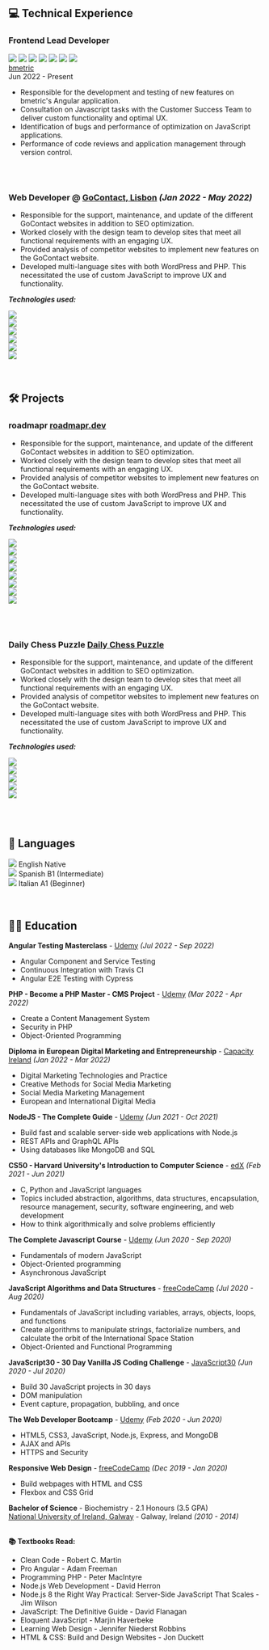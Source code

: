 ## 💻 <span class="header">Technical Experience</span>

<div class="position">
  <div class="position-header">
    <h3 class="position-title">Frontend Lead Developer</h3>
    <div class="position-skills-grid">
      <img class="position-skill" src="./assets/img/angular.png"> 
      <img class="position-skill" src="./assets/img/typescript.png"> 
      <img class="position-skill" src="./assets/img/html5.png"> 
      <img class="position-skill" src="./assets/img/sass.png"> 
      <img class="position-skill" src="./assets/img/javascript.png"> 
      <img class="position-skill" src="./assets/img/jasmine.png"> 
      <img class="position-skill" src="./assets/img/git.png"> 
    </div>
  </div>
  <div class="sub-header">
    <div class="company"><a target="_blank" href="https://bmetric.com/">bmetric</a></div>
   <div class="timeline">Jun 2022 - Present</div>
  </div>

  <ul class="employment-description">
    <li>Responsible for the development and testing of new features on bmetric's Angular application.</li>
    <li>Consultation on Javascript tasks with the Customer Success Team to deliver custom functionality and optimal UX.</li>
    <li>Identification of bugs and performance of optimization on JavaScript applications.</li>
    <li>Performance of code reviews and application management through version control.</li>
  </ul>
</div>
<br><br>

### **<span class="position">Web Developer</span>** @ <a target="_blank" href="https://www.gocontact.com/">GoContact, <span class="lisbon">Lisbon</span></a> _(<span class="employment-dates">Jan 2022 - May 2022</span>)_ <br>

<ul class="employment-description">
  <li>Responsible for the support, maintenance, and update of the different GoContact websites in addition to SEO optimization.</li>
  <li>Worked closely with the design team to develop sites that meet all functional requirements with an engaging UX.</li>
  <li>Provided analysis of competitor websites to implement new features on the GoContact website.</li>
  <li>Developed multi-language sites with both WordPress and PHP. This necessitated the use of custom JavaScript to improve UX and functionality.</li>
</ul>

**_<span class="technology-used">Technologies used</span>:_** <br>

 <div class="skills-grid">
  <div class="skill-item">
    <img class="skill-icon" src="./assets/img/html5.png"> 
  </div>

  <div class="skill-item">
    <img class="skill-icon" src="./assets/img/css3.png"> 
  </div>

  <div class="skill-item">
    <img class="skill-icon" src="./assets/img/javascript.png"> 
  </div>

  <div class="skill-item">
    <img class="skill-icon" src="./assets/img/wordpress.png"> 
  </div>

  <div class="skill-item">
    <img class="skill-icon" src="./assets/img/php.png"> 
  </div>

  <div class="skill-item">
    <img class="skill-icon" src="./assets/img/xd.png"> 
  </div>
</div>
 <br><br>

## 🛠️ <span class="header">Projects</span>

### **<span class="position">roadmapr</span>** <a target="_blank" href="https://www.roadmapr.dev">roadmapr.dev</a> <br>

<ul class="employment-description">
  <li>Responsible for the support, maintenance, and update of the different GoContact websites in addition to SEO optimization.</li>
  <li>Worked closely with the design team to develop sites that meet all functional requirements with an engaging UX.</li>
  <li>Provided analysis of competitor websites to implement new features on the GoContact website.</li>
  <li>Developed multi-language sites with both WordPress and PHP. This necessitated the use of custom JavaScript to improve UX and functionality.</li>
</ul>

**_<span class="technology-used">Technologies used</span>:_** <br>

<div class="skills-grid-sm">
  <div class="skill-item">
    <img class="skill-icon-sm" src="./assets/img/angular.png"> 
  </div>

  <div class="skill-item">
    <img class="skill-icon-sm" src="./assets/img/typescript.png"> 
  </div>

  <div class="skill-item">
    <img class="skill-icon-sm" src="./assets/img/html5.png"> 
  </div>

  <div class="skill-item">
    <img class="skill-icon-sm" src="./assets/img/sass.png"> 
  </div>

  <div class="skill-item">
    <img class="skill-icon-sm" src="./assets/img/javascript.png"> 
  </div>

  <div class="skill-item">
    <img class="skill-icon-sm" src="./assets/img/nodejs.png"> 
  </div>

  <div class="skill-item">
    <img class="skill-icon-sm" src="./assets/img/mongodb.png"> 
  </div>

  <div class="skill-item">
    <img class="skill-icon-sm" src="./assets/img/git.png"> 
  </div>
</div>

<br><br>

### **<span class="position">Daily Chess Puzzle</span>** <a target="_blank" href="https://chromewebstore.google.com/detail/daily-chess-puzzle/nbccedaochfcpakfdgclnjkdbagniplh">Daily Chess Puzzle</a> <br>

<ul class="employment-description">
  <li>Responsible for the support, maintenance, and update of the different GoContact websites in addition to SEO optimization.</li>
  <li>Worked closely with the design team to develop sites that meet all functional requirements with an engaging UX.</li>
  <li>Provided analysis of competitor websites to implement new features on the GoContact website.</li>
  <li>Developed multi-language sites with both WordPress and PHP. This necessitated the use of custom JavaScript to improve UX and functionality.</li>
</ul>

**_<span class="technology-used">Technologies used</span>:_** <br>

<div class="skills-grid-sm">
  <div class="skill-item">
    <img class="skill-icon-sm" src="./assets/img/javascript.png"> 
  </div>

  <div class="skill-item">
    <img class="skill-icon-sm" src="./assets/img/html5.png"> 
  </div>

  <div class="skill-item">
    <img class="skill-icon-sm" src="./assets/img/css3.png"> 
  </div>

  <div class="skill-item">
    <img class="skill-icon-sm" src="./assets/img/nodejs.png"> 
  </div>

  <div class="skill-item">
    <img class="skill-icon-sm" src="./assets/img/git.png"> 
  </div>
</div>

<br><br>

## 💬 <span class="header">Languages</span>

<div class="skills-grid">
  <div class="skill-item">
    <img class="skill-icon" src="./assets/img/united-kingdom.png"> 
    <span class="skill-name language-name">English</span>
    <span class="skill-level language-level">Native</span>
  </div>

  <div class="skill-item">
    <img class="skill-icon" src="./assets/img/spain.png"> 
    <span class="skill-name language-name">Spanish</span>
    <span class="skill-level language-level">B1 (Intermediate)</span>
  </div>

  <div class="skill-item">
    <img class="skill-icon" src="./assets/img/italy.png"> 
    <span class="skill-name language-name">Italian</span>
    <span class="skill-level language-level">A1 (Beginner)</span>
  </div>

</div><br><br>

## 👨‍🎓 <span class="header">Education</span>

**Angular Testing Masterclass** - <a target="_blank" href="https://www.udemy.com/course/angular-testing-course/">Udemy</a> _(<span class="course-dates">Jul 2022 - Sep 2022</span>)_ <br>

<ul class="course-description">
  <li>Angular Component and Service Testing</li>
  <li>Continuous Integration with Travis CI</li>
  <li>Angular E2E Testing with Cypress</li>
</ul>

**PHP - Become a PHP Master - CMS Project** - <a target="_blank" href="https://www.udemy.com/course/php-for-complete-beginners-includes-msql-object-oriented/">Udemy</a> _(<span class="course-dates">Mar 2022 - Apr 2022</span>)_ <br>

<ul class="course-description">
  <li>Create a Content Management System</li>
  <li>Security in PHP</li>
  <li>Object-Oriented Programming</li>
</ul>

**Diploma in European Digital Marketing and Entrepreneurship** - <a target="_blank" href="http://www.capacityireland.ie/digital-marketing">Capacity Ireland</a> _(<span class="course-dates">Jan 2022 - Mar 2022</span>)_ <br>

<ul class="course-description">
  <li>Digital Marketing Technologies and Practice</li>
  <li>Creative Methods for Social Media Marketing</li>
  <li>Social Media Marketing Management</li>
  <li>European and International Digital Media</li>
</ul>

**NodeJS - The Complete Guide** - <a target="_blank" href="https://www.udemy.com/course/nodejs-the-complete-guide/">Udemy</a> _(<span class="course-dates">Jun 2021 - Oct 2021</span>)_ <br>

<ul class="course-description">
  <li>Build fast and scalable server-side web applications with Node.js</li>
  <li>REST APIs and GraphQL APIs</li>
  <li>Using databases like MongoDB and SQL</li>
</ul>

**CS50 - Harvard University's Introduction to Computer Science** - <a target="_blank" href="https://www.edx.org/course/introduction-computer-science-harvardx-cs50x">edX</a> _(<span class="course-dates">Feb 2021 - Jun 2021</span>)_ <br>

<ul class="course-description">
  <li>C, Python and JavaScript languages</li>
  <li>Topics included abstraction, algorithms, data structures, encapsulation, resource management, security, software engineering, and web development</li>
  <li>How to think algorithmically and solve problems efficiently</li>
</ul>

**The Complete Javascript Course** - <a target="_blank" href="https://www.udemy.com/course/the-complete-javascript-course/">Udemy</a> _(<span class="course-dates">Jun 2020 - Sep 2020</span>)_ <br>

<ul class="course-description">
  <li>Fundamentals of modern JavaScript</li>
  <li>Object-Oriented programming</li>
  <li>Asynchronous JavaScript</li>
</ul>

**JavaScript Algorithms and Data Structures** - <a target="_blank" href="https://www.freecodecamp.org/learn/javascript-algorithms-and-data-structures/">freeCodeCamp</a> _(<span class="course-dates">Jul 2020 - Aug 2020</span>)_ <br>

<ul class="course-description">
  <li>Fundamentals of JavaScript including variables, arrays, objects, loops, and functions</li>
  <li>Create algorithms to manipulate strings, factorialize numbers, and calculate the orbit of the International Space Station</li>
  <li>Object-Oriented and Functional Programming</li>
</ul>

**JavaScript30 - 30 Day Vanilla JS Coding Challenge** - <a target="_blank" href="https://javascript30.com/">JavaScript30</a> _(<span class="course-dates">Jun 2020 - Jul 2020</span>)_ <br>

<ul class="course-description">
  <li>Build 30 JavaScript projects in 30 days</li>
  <li>DOM manipulation</li>
  <li>Event capture, propagation, bubbling, and once</li>
</ul>

**The Web Developer Bootcamp** - <a target="_blank" href="https://www.udemy.com/course/the-web-developer-bootcamp/">Udemy</a> _(<span class="course-dates">Feb 2020 - Jun 2020</span>)_ <br>

<ul class="course-description">
  <li>HTML5, CSS3, JavaScript, Node.js, Express, and MongoDB</li>
  <li>AJAX and APIs</li>
  <li>HTTPS and Security</li>
</ul>

**Responsive Web Design** - <a target="_blank" href="https://www.freecodecamp.org/learn/responsive-web-design/">freeCodeCamp</a> _(<span class="course-dates">Dec 2019 - Jan 2020</span>)_ <br>

<ul class="course-description">
  <li>Build webpages with HTML and CSS</li>
  <li>Flexbox and CSS Grid</li>
</ul>

**<span class="degree">Bachelor of Science</span>**<span class="degree-course"> - Biochemistry - 2.1 Honours (3.5 GPA)</span><br>
<a target="_blank" href="https://www.nuigalway.ie/">National University of Ireland, Galway</a> - Galway, Ireland _(2010 - 2014)_ <br><br>

**📚 <span class="textbooks-read">Textbooks Read</span>:**

- Clean Code - Robert C. Martin <br>
- Pro Angular - Adam Freeman <br>
- Programming PHP - Peter MacIntyre <br>
- Node.js Web Development - David Herron <br>
- Node.js 8 the Right Way Practical: Server-Side JavaScript That Scales - Jim Wilson <br>
- JavaScript: The Definitive Guide - David Flanagan <br>
- Eloquent JavaScript - Marjin Haverbeke <br>
- Learning Web Design - Jennifer Niederst Robbins <br>
- HTML & CSS: Build and Design Websites - Jon Duckett <br><br>
